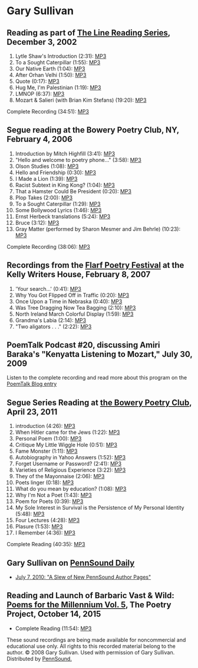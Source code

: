 Gary Sullivan
=============

Reading as part of [The Line Reading
Series](http://writing.upenn.edu/pennsound/x/Line-Reading-Series.html), December 3, 2002
----------------------------------------------------------------------------------------

1.  Lytle Shaw's Introduction (2:31): [MP3](http://media.sas.upenn.edu/pennsound/authors/Sullivan/Line-Reading/Sullivan-Gary_01_Introduction_Line-Reading-Series_12-3-02.mp3)
2.  To a Sought Caterpillar (1:55): [MP3](http://media.sas.upenn.edu/pennsound/authors/Sullivan/Line-Reading/Sullivan-Gary_02_To-a-Sought_Line-Reading-Series_12-3-02.mp3)
3.  Our Native Earth (1:04): [MP3](http://media.sas.upenn.edu/pennsound/authors/Sullivan/Line-Reading/Sullivan-Gary_03_Our-Native-Earth_Line-Reading-Series_12-3-02.mp3)
4.  After Orhan Velhi (1:50): [MP3](http://media.sas.upenn.edu/pennsound/authors/Sullivan/Line-Reading/Sullivan-Gary_04_After-Orhan-Velhi_Line-Reading-Series_12-3-02.mp3)
5.  Quote (0:17): [MP3](http://media.sas.upenn.edu/pennsound/authors/Sullivan/Line-Reading/Sullivan-Gary_05_Quote_Line-Reading-Series_12-3-02.mp3)
6.  Hug Me, I'm Palestinian (1:19): [MP3](http://media.sas.upenn.edu/pennsound/authors/Sullivan/Line-Reading/Sullivan-Gary_06_Hug-Me-Im_Line-Reading-Series_12-3-02.mp3)
7.  LMNOP (6:37): [MP3](http://media.sas.upenn.edu/pennsound/authors/Sullivan/Line-Reading/Sullivan-Gary_07_LMNOP_Line-Reading-Series_12-3-02.mp3)
8.  Mozart & Salieri (with Brian Kim Stefans) (19:20): [MP3](http://media.sas.upenn.edu/pennsound/authors/Sullivan/Line-Reading/Sullivan-Gary_08_Mozart-and-Salieri_Line-Reading-Series_12-3-02.mp3)

Complete Recording (34:51): [MP3](http://media.sas.upenn.edu/pennsound/authors/Sullivan/Sullivan-Gary_Complete-Reading_Line-Reading-Series_12-3-02.mp3)

Segue reading at the Bowery Poetry Club, NY, February 4, 2006
-------------------------------------------------------------

1.  Introduction by Mitch Highfill (3:41): [MP3](http://media.sas.upenn.edu/pennsound/authors/Sullivan/Sullivan-Gary_01_Intro-Mitch-Highfill_Segue-BPC_NY_2-4-06.mp3)
2.  "Hello and welcome to poetry phone..." (3:58): [MP3](http://media.sas.upenn.edu/pennsound/authors/Sullivan/Sullivan-Gary_02_Poetry-Phone_Segue-BPC_NY_2-4-06.mp3)
3.  Olson Studies (1:08): [MP3](http://media.sas.upenn.edu/pennsound/authors/Sullivan/Sullivan-Gary_03_Olson-Studies_Segue-BPC_NY_2-4-06.mp3)
4.  Hello and Friendship (0:30): [MP3](http://media.sas.upenn.edu/pennsound/authors/Sullivan/Sullivan-Gary_04_Hello-&-Friendship_Segue-BPC_NY_2-4-06.mp3)
5.  I Made a Lion (1:39): [MP3](http://media.sas.upenn.edu/pennsound/authors/Sullivan/Sullivan-Gary_05_I-Made-a-Lion_Segue-BPC_NY_2-4-06.mp3)
6.  Racist Subtext in King Kong? (1:04): [MP3](http://media.sas.upenn.edu/pennsound/authors/Sullivan/Sullivan-Gary_06_Racist-Subtxt-in-King-Kong_Segue-BPC_NY_2-4-06.mp3)
7.  That a Hamster Could Be President (0:20): [MP3](http://media.sas.upenn.edu/pennsound/authors/Sullivan/Sullivan-Gary_07_That-a-Hamster-Could-B-Pres_Segue-BPC_NY_2-4-06.mp3)
8.  Plop Takes (2:00): [MP3](http://media.sas.upenn.edu/pennsound/authors/Sullivan/Sullivan-Gary_08_Plop-Takes_Segue-BPC_NY_2-4-06.mp3)
9.  To a Sought Caterpillar (1:29): [MP3](http://media.sas.upenn.edu/pennsound/authors/Sullivan/Sullivan-Gary_09_To-Sought-Caterpillar_Segue-BPC_NY_2-4-06.mp3)
10. Some Bollywood Lyrics (1:46): [MP3](http://media.sas.upenn.edu/pennsound/authors/Sullivan/Sullivan-Gary_10_some-Bollywood-lyrics_Segue-BPC_NY_2-4-06.mp3)
11. Ernst Herbeck translations (5:24): [MP3](http://media.sas.upenn.edu/pennsound/authors/Sullivan/Sullivan-Gary_11_Ernst-Herbeck-translatns_Segue_BPC_NY_2-4-06.mp3)
12. Bruce (3:12): [MP3](http://media.sas.upenn.edu/pennsound/authors/Sullivan/Sullivan-Gary_12_Bruce_Segue-BPC_NY_2-4-06.mp3)
13. Gray Matter (performed by Sharon Mesmer and Jim Behrle) (10:23): [MP3](http://media.sas.upenn.edu/pennsound/authors/Sullivan/Sullivan-Gary_13_Gray-Matter_Segue-BPC_NY_2-4-06.mp3)

Complete Recording (38:06): [MP3](http://media.sas.upenn.edu/pennsound/authors/Sullivan/Sullivan-Gary_Full-reading_Segue-BPC_NY_2-4-06.mp3)

Recordings from the [Flarf Poetry Festival](Flarf-Festival.html) at the Kelly Writers House, February 8, 2007
-------------------------------------------------------------------------------------------------------------

1.  'Your search...' (0:41):
    [MP3](http://media.sas.upenn.edu/pennsound/authors/Sullivan/Flarf-Fest/Sullivan-Gary_01_Your-Search_Flarf_Festival_KWH_2-8-07.mp3)
2.  Why You Got Flipped Off in Traffic (0:20):
    [MP3](http://media.sas.upenn.edu/pennsound/authors/Sullivan/Flarf-Fest/Sullivan-Gary_02_Why-You_Flarf_Festival_KWH_2-8-07.mp3)
3.  Once Upon a Time in Nebraska (0:40):
    [MP3](http://media.sas.upenn.edu/pennsound/authors/Sullivan/Flarf-Fest/Sullivan-Gary_03_Once-upon_Flarf_Festival_KWH_2-8-07.mp3)
4.  Was Tree Dragging Now Tea Bagging (2:10):
    [MP3](http://media.sas.upenn.edu/pennsound/authors/Sullivan/Flarf-Fest/Sullivan-Gary_04_Was-tree-dragging_Flarf_Festival_KWH_2-8-07.mp3)
5.  North Ireland March Colorful Display (1:59):
    [MP3](http://media.sas.upenn.edu/pennsound/authors/Sullivan/Flarf-Fest/Sullivan-Gary_05_North-Ireland_Flarf_Festival_KWH_2-8-07.mp3)
6.  Grandma's Labia (2:14):
    [MP3](http://media.sas.upenn.edu/pennsound/authors/Sullivan/Flarf-Fest/Sullivan-Gary_06_Grandmas-Labia_Flarf_Festival_KWH_2-8-07.mp3)
7.  "Two aligators . . ." (2:22):
    [MP3](http://media.sas.upenn.edu/pennsound/authors/Sullivan/Flarf-Fest/Sullivan-Gary_07_Two-alligators_Flarf_Festival_KWH_2-8-07.mp3)

PoemTalk Podcast \#20, discussing Amiri Baraka's "Kenyatta Listening to Mozart," July 30, 2009
----------------------------------------------------------------------------------------------

Listen to the complete recording and read more about this program on the [PoemTalk Blog entry](http://poemtalkatkwh.blogspot.com/2009/07/baraka.html)

Segue Series Reading at [the Bowery Poetry Club](Segue-BPC.php#4-23-11), April 23, 2011
---------------------------------------------------------------------------------------

1.  introduction (4:26): [MP3](http://media.sas.upenn.edu/pennsound/authors/Sullivan/Segue-11/Sullivan-Gary_01_introduction_Segue-BPC_5-14-11.mp3)
2.  When Hitler came for the Jews (1:22): [MP3](http://media.sas.upenn.edu/pennsound/authors/Sullivan/Segue-11/Sullivan-Gary_02_When-Hitler-came-for-the-Jews_Segue-BPC_5-14-11.mp3)
3.  Personal Poem (1:00): [MP3](http://media.sas.upenn.edu/pennsound/authors/Sullivan/Segue-11/Sullivan-Gary_03_Personal-Poem_Segue-BPC_5-14-11.mp3)
4.  Critique My Little Wiggle Hole (0:51): [MP3](http://media.sas.upenn.edu/pennsound/authors/Sullivan/Segue-11/Sullivan-Gary_04_Critique-My-Little-Wiggle-Hole_Segue-BPC_5-14-11.mp3)
5.  Fame Monster (1:11): [MP3](http://media.sas.upenn.edu/pennsound/authors/Sullivan/Segue-11/Sullivan-Gary_05_Fame-Monster_Segue-BPC_5-14-11.mp3)
6.  Autobiography in Yahoo Answers (1:52): [MP3](http://media.sas.upenn.edu/pennsound/authors/Sullivan/Segue-11/Sullivan-Gary_06_Autobiography-in-Yahoo-Answers_Segue-BPC_5-14-11.mp3)
7.  Forget Username or Password? (2:41): [MP3](http://media.sas.upenn.edu/pennsound/authors/Sullivan/Segue-11/Sullivan-Gary_07_Forget-Username-or-Password_Segue-BPC_5-14-11.mp3)
8.  Varieties of Religious Experience (3:22): [MP3](http://media.sas.upenn.edu/pennsound/authors/Sullivan/Segue-11/Sullivan-Gary_08_Varieties-of-Religious-Experience_Segue-BPC_5-14-11.mp3)
9.  They of the Mayonnaise (2:06): [MP3](http://media.sas.upenn.edu/pennsound/authors/Sullivan/Segue-11/Sullivan-Gary_09_They-of-the-Mayonnaise_Segue-BPC_5-14-11.mp3)
10. Poets linger (0:18): [MP3](http://media.sas.upenn.edu/pennsound/authors/Sullivan/Segue-11/Sullivan-Gary_10_Poets-linger_Segue-BPC_5-14-11.mp3)
11. What do you mean by education? (1:08): [MP3](http://media.sas.upenn.edu/pennsound/authors/Sullivan/Segue-11/Sullivan-Gary_11_What-do-you-mean-by-education_Segue-BPC_5-14-11.mp3)
12. Why I'm Not a Poet (1:43): [MP3](http://media.sas.upenn.edu/pennsound/authors/Sullivan/Segue-11/Sullivan-Gary_12_Why-Im-Not-a-Poet_Segue-BPC_5-14-11.mp3)
13. Poem for Poets (0:39): [MP3](http://media.sas.upenn.edu/pennsound/authors/Sullivan/Segue-11/Sullivan-Gary_13_Poem-for-Poets_Segue-BPC_5-14-11.mp3)
14. My Sole Interest in Survival is the Persistence of My Personal Identity (5:48): [MP3](http://media.sas.upenn.edu/pennsound/authors/Sullivan/Segue-11/Sullivan-Gary_14_My-Sole-Interest-in-Survival-is-the-Persistence-of-My-Personal-Identity_Segue-BPC_5-14-11.mp3)
15. Four Lectures (4:28): [MP3](http://media.sas.upenn.edu/pennsound/authors/Sullivan/Segue-11/Sullivan-Gary_15_Four-Lectures_Segue-BPC_5-14-11.mp3)
16. Plasure (1:53): [MP3](http://media.sas.upenn.edu/pennsound/authors/Sullivan/Segue-11/Sullivan-Gary_16_Plasure_Segue-BPC_5-14-11.mp3)
17. I Remember (4:36): [MP3](http://media.sas.upenn.edu/pennsound/authors/Sullivan/Segue-11/Sullivan-Gary_17_I-Remember_Segue-BPC_5-14-11.mp3)

Complete Reading (40:35): [MP3](http://media.sas.upenn.edu/web_root/pennsound/authors/Sullivan/Sullivan-Gary_Segue-BPC_5-14-11.mp3)

Gary Sullivan on [PennSound Daily](http://writing.upenn.edu/pennsound/daily/)
-----------------------------------------------------------------------------

-   [July 7, 2010: "A Slew of New PennSound Author Pages"](http://writing.upenn.edu/pennsound/daily/201007.php#7_17:15)

Reading and Launch of Barbaric Vast & Wild: [Poems for the Millennium Vol. 5](Millennium.php), The Poetry Project, October 14, 2015
-----------------------------------------------------------------------------------------------------------------------------------

-   Complete Reading (11:54): [MP3](https://media.sas.upenn.edu/pennsound/groups/Barbaric-Vast-Wild/Sullivan-Gary_Reading-and-Launch-of-Barbaric-Vast-and-Wild_Poetry-Project_10-14-15.mp3)

These sound recordings are being made
available for noncommercial and educational use only. All rights to this
recorded material belong to the author. © 2008 Gary Sullivan. Used with
permission of Gary Sullivan. Distributed by [PennSound.](../index.html)
